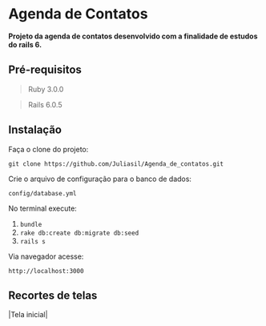 # Agenda de Contatos

**Projeto da agenda de contatos desenvolvido com a finalidade de estudos do rails 6.**

## Pré-requisitos

 > Ruby 3.0.0

 > Rails 6.0.5

 ## Instalação

 Faça o clone do projeto:

 ```git clone https://github.com/Juliasil/Agenda_de_contatos.git```

 Crie o arquivo de configuração para o banco de dados:

 ```config/database.yml```

 No terminal execute:

 1. ```bundle```
 2. ```rake db:create db:migrate db:seed```
 3. ```rails s```

Via navegador acesse:

```http://localhost:3000```

## Recortes de telas

|Tela inicial|



